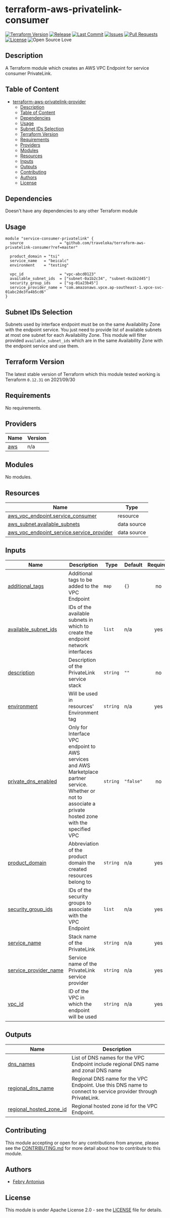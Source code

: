 # terraform-aws-privatelink-consumer

[![Terraform Version](https://img.shields.io/badge/Terraform%20Version->=0.12.0,<=0.13.0-blue.svg)](https://releases.hashicorp.com/terraform/)
[![Release](https://img.shields.io/github/release/traveloka/terraform-aws-privatelink-consumer.svg)](https://github.com/traveloka/terraform-aws-privatelink-consumer/releases)
[![Last Commit](https://img.shields.io/github/last-commit/traveloka/terraform-aws-privatelink-consumer.svg)](https://github.com/traveloka/terraform-aws-privatelink-consumer/commits/master)
[![Issues](https://img.shields.io/github/issues/traveloka/terraform-aws-privatelink-consumer.svg)](https://github.com/traveloka/terraform-aws-privatelink-consumer/issues)
[![Pull Requests](https://img.shields.io/github/issues-pr/traveloka/terraform-aws-privatelink-consumer.svg)](https://github.com/traveloka/terraform-aws-privatelink-consumer/pulls)
[![License](https://img.shields.io/github/license/traveloka/terraform-aws-privatelink-consumer.svg)](https://github.com/traveloka/terraform-aws-privatelink-consumer/blob/master/LICENSE)
![Open Source Love](https://badges.frapsoft.com/os/v1/open-source.png?v=103)

## Description

A Terraform module which creates an AWS VPC Endpoint for service consumer PrivateLink.

## Table of Content

* [terraform-aws-privatelink-provider](#terraform-aws-privatelink-provider)
   * [Description](#description)
   * [Table of Content](#table-of-content)
   * [Dependencies](#dependencies)
   * [Usage](#usage)
   * [Subnet IDs Selection](#subnet-ids-selection)
   * [Terraform Version](#terraform-version)
   * [Requirements](#requirements)
   * [Providers](#providers)
   * [Modules](#modules)
   * [Resources](#resources)
   * [Inputs](#inputs)
   * [Outputs](#outputs)
   * [Contributing](#contributing)
   * [Authors](#authors)
   * [License](#license)

## Dependencies

Doesn't have any dependencies to any other Terraform module

## Usage

```hcl
module "service-consumer-privatelink" {
  source                = "github.com/traveloka/terraform-aws-privatelink-consumer?ref=master"

  product_domain = "tsi"
  service_name   = "beicalc"
  environment    = "testing"

  vpc_id                = "vpc-abcd0123"
  available_subnet_ids  = ["subnet-0a1b2c34", "subnet-0a1b2d45"]
  security_group_ids    = ["sg-01a23b45"]
  service_provider_name = "com.amazonaws.vpce.ap-southeast-1.vpce-svc-01abc2de3fa4b5cd6"
}
```

## Subnet IDs Selection

Subnets used by interface endpoint must be on the same Availability Zone with the endpoint service. You just need to provide list of available subnets at most one subnet for each Availability Zone. This module will filter provided `available_subnet_ids` which are in the same Availability Zone with the endpoint service and use them.

## Terraform Version

The latest stable version of Terraform which this module tested working is Terraform `0.12.31` on 2021/09/30

<!-- BEGINNING OF PRE-COMMIT-TERRAFORM DOCS HOOK -->
## Requirements

No requirements.

## Providers

| Name | Version |
|------|---------|
| <a name="provider_aws"></a> [aws](#provider\_aws) | n/a |

## Modules

No modules.

## Resources

| Name | Type |
|------|------|
| [aws_vpc_endpoint.service_consumer](https://registry.terraform.io/providers/hashicorp/aws/latest/docs/resources/vpc_endpoint) | resource |
| [aws_subnet.available_subnets](https://registry.terraform.io/providers/hashicorp/aws/latest/docs/data-sources/subnet) | data source |
| [aws_vpc_endpoint_service.service_provider](https://registry.terraform.io/providers/hashicorp/aws/latest/docs/data-sources/vpc_endpoint_service) | data source |

## Inputs

| Name | Description | Type | Default | Required |
|------|-------------|------|---------|:--------:|
| <a name="input_additional_tags"></a> [additional\_tags](#input\_additional\_tags) | Additional tags to be added to the VPC Endpoint | `map` | `{}` | no |
| <a name="input_available_subnet_ids"></a> [available\_subnet\_ids](#input\_available\_subnet\_ids) | IDs of the available subnets in which to create the endpoint network interfaces | `list` | n/a | yes |
| <a name="input_description"></a> [description](#input\_description) | Description of the PrivateLink service stack | `string` | `""` | no |
| <a name="input_environment"></a> [environment](#input\_environment) | Will be used in resources' Environment tag | `string` | n/a | yes |
| <a name="input_private_dns_enabled"></a> [private\_dns\_enabled](#input\_private\_dns\_enabled) | Only for Interface VPC endpoint to AWS services and AWS Marketplace partner service. Whether or not to associate a private hosted zone with the specified VPC | `string` | `"false"` | no |
| <a name="input_product_domain"></a> [product\_domain](#input\_product\_domain) | Abbreviation of the product domain the created resources belong to | `string` | n/a | yes |
| <a name="input_security_group_ids"></a> [security\_group\_ids](#input\_security\_group\_ids) | IDs of the security groups to associate with the VPC Endpoint | `list` | n/a | yes |
| <a name="input_service_name"></a> [service\_name](#input\_service\_name) | Stack name of the PrivateLink | `string` | n/a | yes |
| <a name="input_service_provider_name"></a> [service\_provider\_name](#input\_service\_provider\_name) | Service name of the PrivateLink service provider | `string` | n/a | yes |
| <a name="input_vpc_id"></a> [vpc\_id](#input\_vpc\_id) | ID of the VPC in which the endpoint will be used | `string` | n/a | yes |

## Outputs

| Name | Description |
|------|-------------|
| <a name="output_dns_names"></a> [dns\_names](#output\_dns\_names) | List of DNS names for the VPC Endpoint include regional DNS name and zonal DNS name |
| <a name="output_regional_dns_name"></a> [regional\_dns\_name](#output\_regional\_dns\_name) | Regional DNS name for the VPC Endpoint. Use this DNS name to connect to service provider through PrivateLink. |
| <a name="output_regional_hosted_zone_id"></a> [regional\_hosted\_zone\_id](#output\_regional\_hosted\_zone\_id) | Regional hosted zone id for the VPC Endpoint. |
<!-- END OF PRE-COMMIT-TERRAFORM DOCS HOOK -->

## Contributing

This module accepting or open for any contributions from anyone, please see the [CONTRIBUTING.md](https://github.com/traveloka/terraform-aws-privatelink-consumer/blob/master/CONTRIBUTING.md) for more detail about how to contribute to this module.

## Authors

- [Febry Antonius](https://github.com/febryantonius)

## License

This module is under Apache License 2.0 - see the [LICENSE](https://github.com/traveloka/terraform-aws-privatelink-consumer/blob/master/LICENSE) file for details.
